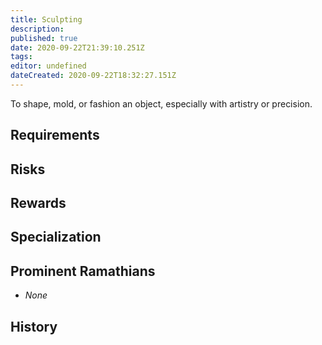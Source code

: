 ```yaml
---
title: Sculpting
description: 
published: true
date: 2020-09-22T21:39:10.251Z
tags: 
editor: undefined
dateCreated: 2020-09-22T18:32:27.151Z
---
```


To shape, mold, or fashion an object, especially with artistry or precision.

## Requirements

## Risks

## Rewards

## Specialization

## Prominent Ramathians

- *None*

## History

